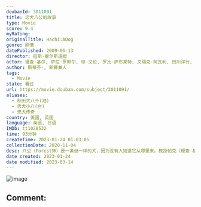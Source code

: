 ```yaml
---
doubanId: 3011091
title: 忠犬八公的故事
type: Movie
score: 9.4
myRating: 
originalTitle: Hachi:ADog
genre: 剧情
datePublished: 2009-06-13
director: 拉斯·霍尔斯道姆
actor: 理查·基尔, 萨拉·罗默尔, 琼·艾伦, 罗比·萨布莱特, 艾瑞克·阿瓦利, 田川洋行, 杰森·亚历山大, 罗伯特·卡普荣, 凯文·德科斯泰, 高岛彩, 奇科, 莱拉, undefined, undefined, undefined, 达文尼亚·麦克法登, 贝茨·怀尔德, 亚美利哥·普雷休蒂, 盖尔·布格贾, 马丁·蒙塔纳, undefined, 福雷斯特
author: 斯蒂芬·, 新藤兼人
tags:
  - Movie
state: 看过
url: https://movie.douban.com/subject/3011091/
aliases:
  - 秋田犬八千(港)
  - 忠犬小八(台)
  - 忠犬传奇
country: 美国, 英国
language: 英语, 日语
IMDb: tt1028532
time: 93分钟
createTime: 2023-01-24 01:03:05
collectionDate: 2020-11-04
desc: 八公（Forest饰）是一条谜一样的犬，因为没有人知道它从哪里来。教授帕克（理查·基尔RichardGere饰）在小镇的火车站拣到一只走失的小狗，冥冥中似乎注定小狗和帕克教授有着某种缘分，帕克...
date created: 2023-01-24
date modified: 2023-03-14
---
```


![image](p2587099240.jpg)

Comment:
---
